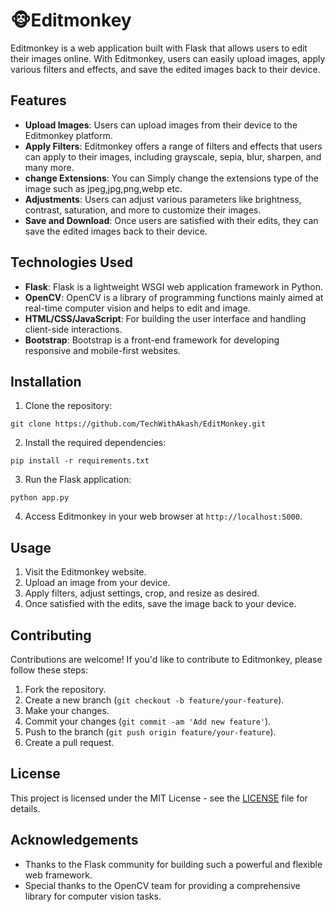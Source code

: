 
# 🐵Editmonkey 

Editmonkey is a web application built with Flask that allows users to edit their images online. With Editmonkey, users can easily upload images, apply various filters and effects, and save the edited images back to their device.

## Features

- **Upload Images**: Users can upload images from their device to the Editmonkey platform.
- **Apply Filters**: Editmonkey offers a range of filters and effects that users can apply to their images, including grayscale, sepia, blur, sharpen, and many more.
- **change Extensions**: You can Simply change the extensions type of the image such as jpeg,jpg,png,webp etc.
- **Adjustments**: Users can adjust various parameters like brightness, contrast, saturation, and more to customize their images.
- **Save and Download**: Once users are satisfied with their edits, they can save the edited images back to their device.

## Technologies Used

- **Flask**: Flask is a lightweight WSGI web application framework in Python.
- **OpenCV**: OpenCV is a library of programming functions mainly aimed at real-time computer vision and helps to edit and image.
- **HTML/CSS/JavaScript**: For building the user interface and handling client-side interactions.
- **Bootstrap**: Bootstrap is a front-end framework for developing responsive and mobile-first websites.

## Installation

1. Clone the repository:

```
git clone https://github.com/TechWithAkash/EditMonkey.git
```

2. Install the required dependencies:

```
pip install -r requirements.txt
```

3. Run the Flask application:

```
python app.py
```

4. Access Editmonkey in your web browser at `http://localhost:5000`.

## Usage

1. Visit the Editmonkey website.
2. Upload an image from your device.
3. Apply filters, adjust settings, crop, and resize as desired.
4. Once satisfied with the edits, save the image back to your device.

## Contributing

Contributions are welcome! If you'd like to contribute to Editmonkey, please follow these steps:

1. Fork the repository.
2. Create a new branch (`git checkout -b feature/your-feature`).
3. Make your changes.
4. Commit your changes (`git commit -am 'Add new feature'`).
5. Push to the branch (`git push origin feature/your-feature`).
6. Create a pull request.

## License

This project is licensed under the MIT License - see the [LICENSE](LICENSE) file for details.

## Acknowledgements

- Thanks to the Flask community for building such a powerful and flexible web framework.
- Special thanks to the OpenCV team for providing a comprehensive library for computer vision tasks.


